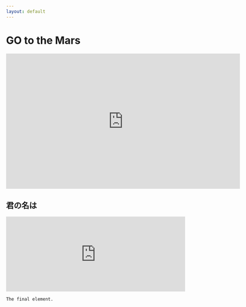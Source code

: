 ```yaml
---
layout: default
---
```


# GO to the Mars

<iframe src="https://mars.nasa.gov/layout/embed/video/?v=423" width="640" height="370" scrolling="no" frameborder="0"></iframe>

## 君の名は

<iframe width="490" height="205" src="https://mars.nasa.gov/layout/embed/send-your-name/future/certificate/?cn=842587944744" frameborder="0"></iframe>

```
The final element.
```
